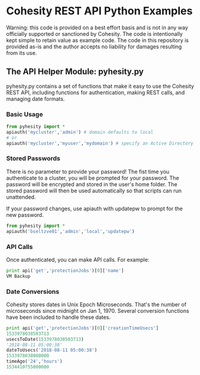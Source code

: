 # Cohesity REST API Python Examples

Warning: this code is provided on a best effort basis and is not in any way officially supported or sanctioned by Cohesity. The code is intentionally kept simple to retain value as example code. The code in this repository is provided as-is and the author accepts no liability for damages resulting from its use.

## The API Helper Module: pyhesity.py

pyhesity.py contains a set of functions that make it easy to use the Cohesity REST API, including functions for authentication, making REST calls, and managing date formats.

### Basic Usage
```python
from pyhesity import *
apiauth('mycluster','admin') # domain defaults to local
# or
apiauth('mycluster','myuser','mydomain') # specify an Active Directory domain
```

### Stored Passwords
There is no parameter to provide your password! The fist time you authenticate to a cluster, you will be prompted for your password. The password will be encrypted and stored in the user's home folder. The stored password will then be used automatically so that scripts can run unattended. 

If your password changes, use apiauth with updatepw to prompt for the new password.
```python
from pyhesity import *
apiauth('bseltzve01','admin','local','updatepw')
```

### API Calls
Once authenticated, you can make API calls. For example:
```python
print api('get','protectionJobs')[0]['name']
VM Backup
```

### Date Conversions
Cohesity stores dates in Unix Epoch Microseconds. That's the number of microseconds since midnight on Jan 1, 1970. Several conversion functions have been included to handle these dates.
```python
print api('get','protectionJobs')[0]['creationTimeUsecs']
1533978038503713
usecsToDate(1533978038503713)
'2018-08-11 05:00:38'
dateToUsecs('2018-08-11 05:00:38')
1533978038000000
timeAgo('24','hours')
1534410755000000
```